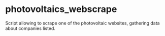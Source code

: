 # photovoltaics_webscrape
Script allowing to scrape one of the photovoltaic websites, gathering data about companies listed.
